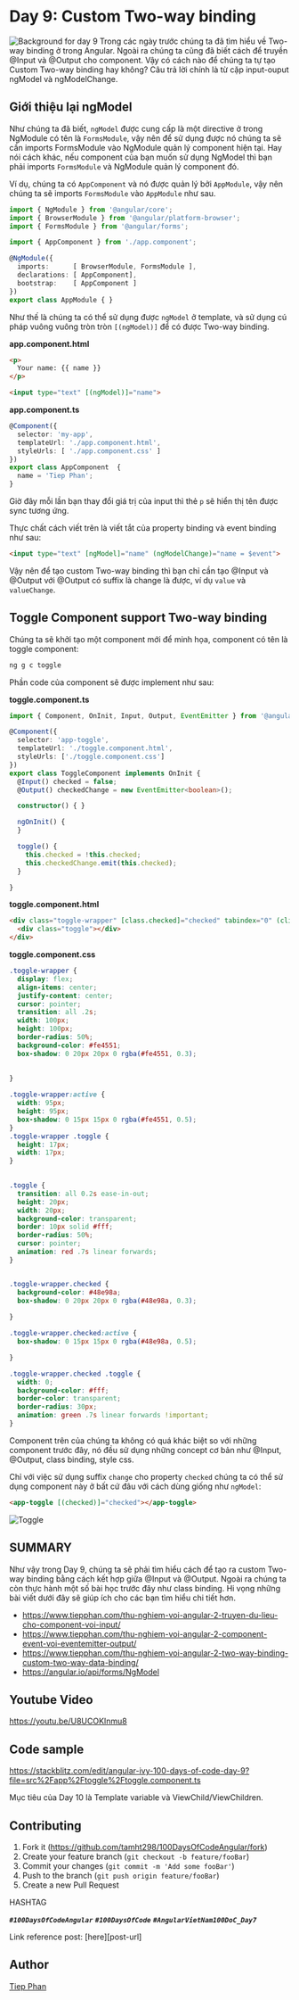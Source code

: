 # Day 9: Custom Two-way binding
![Background for day 9][bg-url]
Trong các ngày trước chúng ta đã tìm hiểu về Two-way binding ở trong Angular. Ngoài ra chúng ta cũng đã biết cách để truyền @Input và @Output cho component. Vậy có cách nào để chúng ta tự tạo Custom Two-way binding hay không?
Câu trả lời chính là từ cặp input-ouput ngModel và ngModelChange.

## Giới thiệu lại ngModel

Như chúng ta đã biết, `ngModel` được cung cấp là một directive ở trong NgModule có tên là `FormsModule`, vậy nên để sử dụng được nó chúng ta sẽ cần imports FormsModule vào NgModule quản lý component hiện tại. Hay nói cách khác, nếu component của bạn muốn sử dụng NgModel thì bạn phải imports `FormsModule` và NgModule quản lý component đó.

Ví dụ, chúng ta có `AppComponent` và nó được quản lý bởi `AppModule`, vậy nên chúng ta sẽ imports `FormsModule` vào `AppModule` như sau.

```ts
import { NgModule } from '@angular/core';
import { BrowserModule } from '@angular/platform-browser';
import { FormsModule } from '@angular/forms';

import { AppComponent } from './app.component';

@NgModule({
  imports:      [ BrowserModule, FormsModule ],
  declarations: [ AppComponent],
  bootstrap:    [ AppComponent ]
})
export class AppModule { }
```
Như thế là chúng ta có thể sử dụng được `ngModel` ở template, và sử dụng cú pháp vuông vuông tròn tròn `[(ngModel)]` để có được Two-way binding.

**app.component.html**
```html
<p>
  Your name: {{ name }}
</p>

<input type="text" [(ngModel)]="name">
```
**app.component.ts**
```ts
@Component({
  selector: 'my-app',
  templateUrl: './app.component.html',
  styleUrls: [ './app.component.css' ]
})
export class AppComponent  {
  name = 'Tiep Phan';
}
```

Giờ đây mỗi lần bạn thay đổi giá trị của input thì thẻ `p` sẽ hiển thị tên được sync tương ứng.

Thực chất cách viết trên là viết tắt của property binding và event binding như sau:

```html
<input type="text" [ngModel]="name" (ngModelChange)="name = $event">
```

Vậy nên để tạo custom Two-way binding thì bạn chỉ cần tạo @Input và @Output với @Output có suffix là change là được, ví dụ `value` và `valueChange`.

## Toggle Component support Two-way binding

Chúng ta sẽ khởi tạo một component mới để minh họa, component có tên là toggle component:

```sh
ng g c toggle
```

Phần code của component sẽ được implement như sau:

**toggle.component.ts**
```ts
import { Component, OnInit, Input, Output, EventEmitter } from '@angular/core';

@Component({
  selector: 'app-toggle',
  templateUrl: './toggle.component.html',
  styleUrls: ['./toggle.component.css']
})
export class ToggleComponent implements OnInit {
  @Input() checked = false;
  @Output() checkedChange = new EventEmitter<boolean>();

  constructor() { }

  ngOnInit() {
  }

  toggle() {
    this.checked = !this.checked;
    this.checkedChange.emit(this.checked);
  }

}
```

**toggle.component.html**
```html
<div class="toggle-wrapper" [class.checked]="checked" tabindex="0" (click)="toggle()">
  <div class="toggle"></div>
</div>
```
**toggle.component.css**
```css
.toggle-wrapper {
  display: flex;
  align-items: center;
  justify-content: center;
  cursor: pointer;
  transition: all .2s;
  width: 100px;
  height: 100px;
  border-radius: 50%;
  background-color: #fe4551;
  box-shadow: 0 20px 20px 0 rgba(#fe4551, 0.3);
  
  
}

.toggle-wrapper:active {
  width: 95px;
  height: 95px;
  box-shadow: 0 15px 15px 0 rgba(#fe4551, 0.5);
}
.toggle-wrapper .toggle {
  height: 17px;
  width: 17px;
}

    
.toggle {
  transition: all 0.2s ease-in-out;
  height: 20px;
  width: 20px;
  background-color: transparent;
  border: 10px solid #fff;
  border-radius: 50%;
  cursor: pointer;
  animation: red .7s linear forwards;
}


.toggle-wrapper.checked {
  background-color: #48e98a;
  box-shadow: 0 20px 20px 0 rgba(#48e98a, 0.3);
    
}

.toggle-wrapper.checked:active {
  box-shadow: 0 15px 15px 0 rgba(#48e98a, 0.5);

}

.toggle-wrapper.checked .toggle {
  width: 0;
  background-color: #fff;
  border-color: transparent;
  border-radius: 30px;
  animation: green .7s linear forwards !important;
}
```
Component trên của chúng ta không có quá khác biệt so với những component trước đây, nó đều sử dụng những concept cơ bản như @Input, @Output, class binding, style css.

Chỉ với việc sử dụng suffix `change` cho property `checked` chúng ta có thể sử dụng component này ở bất cứ đâu với cách dùng giống như `ngModel`:
```html
<app-toggle [(checked)]="checked"></app-toggle>
```
![Toggle](assets/100doc-day9.gif)


## SUMMARY

Như vậy trong Day 9, chúng ta sẽ phải tìm hiểu cách để tạo ra custom Two-way binding bằng cách kết hợp giữa @Input và @Output. Ngoài ra chúng ta còn thực hành một số bài học trước đây như class binding. Hi vọng những bài viết dưới đây sẽ giúp ích cho các bạn tìm hiểu chi tiết hơn.

- https://www.tiepphan.com/thu-nghiem-voi-angular-2-truyen-du-lieu-cho-component-voi-input/
- https://www.tiepphan.com/thu-nghiem-voi-angular-2-component-event-voi-eventemitter-output/
- https://www.tiepphan.com/thu-nghiem-voi-angular-2-two-way-binding-custom-two-way-data-binding/
- https://angular.io/api/forms/NgModel

## Youtube Video

https://youtu.be/U8UCOKInmu8

## Code sample

https://stackblitz.com/edit/angular-ivy-100-days-of-code-day-9?file=src%2Fapp%2Ftoggle%2Ftoggle.component.ts

Mục tiêu của Day 10 là Template variable và ViewChild/ViewChildren.



## Contributing

1. Fork it (<https://github.com/tamht298/100DaysOfCodeAngular/fork>)
2. Create your feature branch (`git checkout -b feature/fooBar`)
3. Commit your changes (`git commit -m 'Add some fooBar'`)
4. Push to the branch (`git push origin feature/fooBar`)
5. Create a new Pull Request

HASHTAG

***`#100DaysOfCodeAngular`*** ***`#100DaysOfCode`*** ***`#AngularVietNam100DoC_Day7`***

Link reference post: [here][post-url]

## Author

[Tiep Phan](https://github.com/tieppt)
<!-- Markdown link & img dfn's -->
[bg-url]: https://github.com/tamht298/100DaysOfCodeAngular/blob/d-9/day-9/day-09.png
